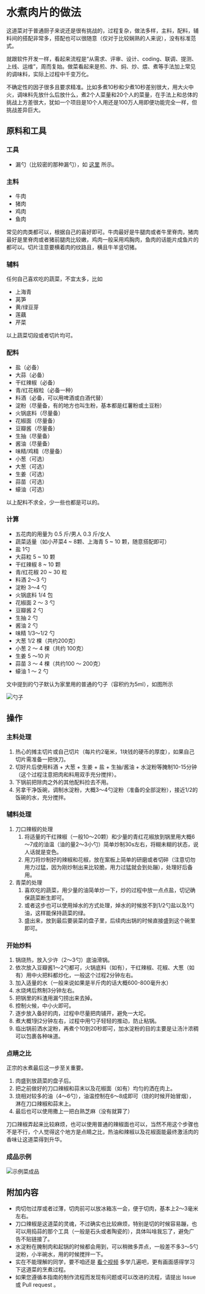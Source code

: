 # 水煮肉片的做法

这道菜对于普通厨子来说还是很有挑战的，过程复杂，做法多样，主料，配料，辅料间的搭配非常多，搭配也可以很随意（仅对于比较娴熟的人来说），没有标准范式。

就跟软件开发一样，看起来流程是“从需求、评审、设计、coding、联调、提测、上线、运维”，周而复始。做菜看起来是煎、炸、焖、炒、煨、煮等手法加上常见的调味料，实际上过程中千变万化。

不确定性的因子很多且要求精准。比如多煮10秒和少煮10秒差别很大，用大火中火，调味料先放什么后放什么，煮2个人菜量和20个人的菜量，在手法上和总体的挑战上方差很大，犹如一个项目是10个人用还是100万人用即便功能完全一样，但挑战差异巨大。

## 原料和工具

### 工具

- 漏勺（比较密的那种漏勺），如 [这里](https://cbu01.alicdn.com/img/ibank/O1CN01NioTtl1gd9uFViRPw_!!2206602884164-0-cib.jpg) 所示。

### 主料

- 牛肉
- 猪肉
- 鸡肉
- 鱼肉

常见的肉类都可以，根据自己的喜好即可。牛肉最好是牛腿肉或者牛里脊肉，猪肉最好是里脊肉或者猪前腿肉比较嫩，鸡肉一般采用鸡胸肉，鱼肉的话能片成鱼片的都可以。切片注意要横着肉的纹路且，横且牛羊竖切猪。


### 辅料

任何自己喜欢吃的蔬菜，不宜太多，比如

- 上海青
- 莴笋
- 黄/绿豆芽
- 莲藕
- 芹菜

以上蔬菜切段或者切片均可。

### 配料

- 盐（必备）
- 大蒜（必备）
- 干红辣椒（必备）
- 青/红花椒粒（必备一种）
- 料酒（必备，可以用啤酒或白酒代替）
- 淀粉（尽量备，有的地方也叫生粉，基本都是红薯粉或土豆粉）
- 火锅底料（尽量备）
- 花椒面（尽量备）
- 豆瓣酱（尽量备）
- 生抽（尽量备）
- 酱油（尽量备）
- 味精/鸡精（尽量备）
- 小葱（可选）
- 大葱（可选）
- 生姜（可选）
- 蒜苗（可选）
- 蠔油（可选）

以上配料不求全，少一些也都是可以的。

### 计算

- 五花肉的用量为 0.5 斤/男人 0.3 斤/女人
- 蔬菜适量（如小芹菜4 ~ 8颗、上海青 5 ~ 10 颗，随意搭配即可）
- 盐 1勺
- 大蒜粒 5 ~ 10 颗
- 干红辣椒 8 ~ 10 颗
- 青/红花椒 20 ~ 30 粒
- 料酒 2～3 勺
- 淀粉 3～4 勺
- 火锅底料 1/4 包
- 花椒面 2 ～ 3 勺
- 豆瓣酱 2 勺
- 生抽 2 勺
- 酱油 2 勺
- 味精 1/3～1/2 勺
- 大葱 1/2 棵（共约200克）
- 小葱 2 ～ 4 棵（共约 100克）
- 生姜 5 ～10 片
- 蒜苗 3 ～ 4 棵（共约100 ～ 200克）
- 蠔油 1 ～ 2 勺

文中提到的勺子默认为家里用的普通的勺子（容积约为5ml），如图所示

![勺子](https://bkimg.cdn.bcebos.com/pic/d4628535e5dde711cbdf5888a7efce1b9d1661ba?x-bce-process=image/watermark,image_d2F0ZXIvYmFpa2UxNTA=,g_7,xp_5,yp_5/format,f_auto)

## 操作

### 主料处理

1. 热心的摊主切片或自己切片（每片约2毫米，1块钱的硬币的厚度），如果自己切片需准备一把快刀。
2. 切好片后使用料酒 + 大葱 + 生姜 + 盐 + 生抽/酱油 + 水淀粉等腌制10-15分钟（这个过程注意把肉和料用双手充分搅拌）。
3. 下锅前把除肉之外的其他配料捡去不用。
3. 另拿干净饭碗，调制水淀粉，大概3～4勺淀粉（准备的全部淀粉），接近1/2的饭碗的水，充分搅拌。

### 辅料处理

1. 刀口辣椒的处理
    1. 将适量的干红辣椒（一般10～20颗）和少量的青红花椒放到锅里用大概6～7成的油温（油的量2～3小勺）简单炒制30s左右，将糊未糊的状态，说人话就是变色。
    2. 用刀将炒制好的辣椒和花椒，放在案板上简单的研磨或者切碎（注意切勿用力过猛，因为刚炒制出来比较脆，用力过猛就会到处蹦），处理好后备用。
2. 青菜的处理
    1. 喜欢吃的蔬菜，用少量的油简单炒一下，炒的过程中放一点点盐，切记确保蔬菜断生即可。
    2. 或者这步也可以使用焯水的方式处理，焯水的时候放不到1/2勺盐以及1勺油，这样能保持蔬菜的绿。
    3. 盛出来，放到最后要装菜的盘子里，后续肉出锅的时候直接盛到这个碗里即可。

### 开始炒料

1. 锅烧热，放入少许（2～3勺）底油滑锅。
2. 依次放入豆瓣酱1～2勺都可，火锅底料（如有），干红辣椒、花椒、大葱（如有）用中火把料都炒化，一般这个过程2分钟左右。
3. 加入适量的水（一般来说如果是半斤肉的话大概600-800毫升水）
4. 水烧烤后熬制3分钟左右。
5. 把锅里的料渣用漏勺捞出来去掉。
6. 控制火候，中小火即可。
7. 逐步放入备好的肉，过程中尽量把肉铺开，避免一大坨。
8. 煮大概1到2分钟左右，过程中用勺子轻轻的推动，防止粘锅。
3. 临出锅前洒水淀粉，再煮个10到20秒即可，加水淀粉的目的主要是让汤汁浓稠可以包裹各种味道。

### 点睛之比

正宗的水煮最后这一步至关重要。

1. 肉盛到放蔬菜的盘子后。
2. 把之前做好的刀口辣椒和蒜末以及花椒面（如有）均匀的洒在肉上。
3. 烧相对较多的油（4～6勺），油温控制在6～8成即可（烧的时候开始冒烟），淋在刀口辣椒和蒜末上。
4. 最后也可以使用撒上一把白熟芝麻（没有就算了）

刀口辣椒弄起来比较麻烦，也可以使用普通的辣椒面也可以，当然不用这个步骤也不是不行，个人觉得这个地方是点睛之比，热油和辣椒以及花椒面能最终激活肉的香味让这道菜得到升华。

### 成品示例

![示例菜成品](./水煮肉片.jpeg)

## 附加内容

* 肉切勿过厚或者过薄，切肉前可以放冰箱冻一会，便于切肉，基本上2～3毫米左右。
* 刀口辣椒是这道菜的灵魂，不过确实也比较麻烦，特别是切的时候容易蹦，也可以用捣蒜的那个工具（一般是石头或者陶瓷的），具体叫啥我忘了，避免广告不贴链接了。
* 水淀粉在腌制肉和起锅的时候都会用到，可以稍微多弄点，一般差不多3～5勺淀粉，小半碗水，用的时候搅拌一下。
* 实在不能理解的同学，要不咱还是 [看个视频](https://www.youtube.com/watch?v=HBYLsLgi-3c) 多学几遍吧，更有画面感得学习下这道菜的烹煮过程。
* 如果您遵循本指南的制作流程而发现有问题或可以改进的流程，请提出 Issue 或 Pull request 。

